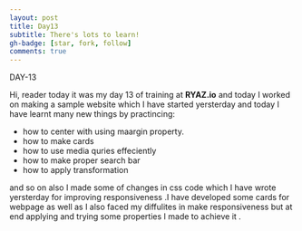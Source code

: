 ```yaml
---
layout: post
title: Day13
subtitle: There's lots to learn!
gh-badge: [star, fork, follow]
comments: true
---
```

DAY-13

Hi, reader today it was my day 13 of training at **RYAZ.io** and today I worked on making a sample website which I have started yersterday and today I have learnt many new things by practincing:

* how to center with using maargin property.
* how to make cards 
* how to use media quries effeciently
* how to make proper search bar
* how to apply transformation
   
and so on also I made some of changes in css code which I have wrote yersterday  for improving responsiveness .I have developed some cards for webpage as well as  I also faced my diffulites in make responsiveness but at end applying and trying  some properties I made to achieve it .